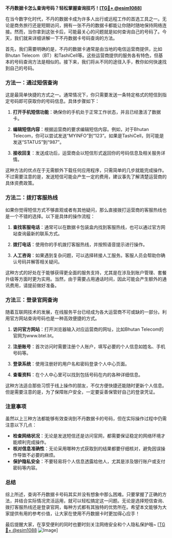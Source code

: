 **不丹数据卡怎么查询号码？轻松掌握查询技巧！[[TG💪+ @esim1088](https://t.me/s/esim1088)]**

在当今数字化时代，不丹的数据卡成为许多人出行或远程工作的首选工具之一。无论是商务旅行还是短期访问，拥有一张不丹的数据卡都能让你随时随地保持网络连接。然而，当你拿到这张卡后，可能最关心的问题就是如何查询自己的号码了。今天，我们就来详细讲解一下不丹数据卡号码查询的方法。

首先，我们需要明确的是，不丹的数据卡通常是由当地的电信运营商提供，比如Bhutan Telecom（BT）和TashiCell等。这些运营商提供的服务各有特色，但基本的号码查询方法是相似的。接下来，我们将从不同的途径入手，教你如何快速找到自己的号码。

### 方法一：通过短信查询

这是最简单快捷的方式之一。通常情况下，你只需要发送一条特定格式的短信到指定号码即可获取你的号码信息。具体步骤如下：

1. **打开手机短信功能**：确保你的手机处于正常工作状态，并且已经激活了数据卡。
   
2. **编辑短信内容**：根据运营商的要求编辑短信内容。例如，对于Bhutan Telecom，你可以尝试发送“MYINFO”到“123”。如果是TashiCell，则可能是发送“STATUS”到“987”。

3. **接收回复**：发送成功后，运营商会以短信形式返回你的号码信息及相关服务详情。

这种方法的优点在于无需额外下载任何应用程序，只需简单的几步就能完成操作。不过需要注意的是，发送短信可能会产生一定的费用，建议事先了解清楚运营商的具体资费政策。

### 方法二：拨打客服热线

如果你觉得短信方式不够直观或者有其他疑问，那么直接拨打运营商的客服热线也是一个不错的选择。以下是具体的操作流程：

1. **查找客服电话**：通常可以在数据卡包装盒内找到客服热线，也可以通过官方网站查询最新的联系方式。

2. **拨打电话**：使用你的手机拨打客服热线，并按照语音提示进行操作。

3. **人工咨询**：如果遇到复杂问题，可以选择转接人工服务。客服人员会帮助你确认号码并解答相关疑问。

这种方式的好处在于能够获得更全面的服务支持，尤其是在涉及到账户管理、套餐升级等方面时更为实用。当然，由于需要占用通话时间，因此可能会产生额外的通讯费用，请提前做好准备。

### 方法三：登录官网查询

随着互联网技术的发展，在线服务平台已经成为各大运营商不可或缺的一部分。利用官方网站查询号码也是一种高效便捷的方式。

1. **访问官方网站**：打开浏览器输入对应运营商的网址，比如Bhutan Telecom的官网为www.btel.bt。

2. **注册账号**：首次访问时需要注册个人账户，填写必要的个人信息如姓名、手机号码等。

3. **登录系统**：使用注册好的用户名和密码登录个人中心页面。

4. **查看资料**：在个人中心里可以找到包括号码在内的各种详细信息。

这种方法适合那些习惯于线上操作的朋友，不仅方便快捷还能随时更新个人信息。但是需要注意的是，为了保障账户安全，一定要妥善保管好自己的登录凭证。

### 注意事项

虽然以上三种方法都能够有效查询到不丹数据卡的号码，但在实际操作过程中仍需注意以下几点：

- **检查网络状况**：无论是发送短信还是访问官网，都需要保证稳定的网络环境才能顺利完成操作。
- **核对信息准确性**：无论采用哪种方式获取到的结果都要仔细核对，避免因误操作导致不必要的麻烦。
- **保护隐私安全**：不要轻易将个人信息透露给他人，尤其是涉及银行账户或支付密码等内容。

### 总结

综上所述，查询不丹数据卡号码其实并没有想象中那么困难。只要掌握了正确的方法，并结合实际情况灵活运用，就可以轻松搞定这一问题。无论是选择短信查询、拨打客服热线还是登录官网，每种方式都有其独特的优势所在。希望本文能够为大家提供有用的参考价值，让大家在使用不丹数据卡时更加得心应手！

最后提醒大家，在享受便利的同时也要时刻关注网络安全和个人隐私保护哦~ [[TG💪+ @esim1088](https://t.me/s/esim1088) ![Image](https://i.postimg.cc/4NQfJmqS/Snipaste-2025-05-13-00-14-12.png)]